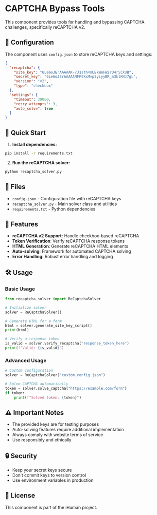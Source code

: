 # CAPTCHA Bypass Tools

This component provides tools for handling and bypassing CAPTCHA challenges, specifically reCAPTCHA v2.

## 🔧 Configuration

The component uses `config.json` to store reCAPTCHA keys and settings:

```json
{
  "recaptcha": {
    "site_key": "6Le6oJErAAAAAK-7J1sth4mLEkWnFW2rD4r5CXUB",
    "secret_key": "6Le6oJErAAAAANFP9XxMvp3yiyyBR_m3blKNJ7gL",
    "version": "v2",
    "type": "checkbox"
  },
  "settings": {
    "timeout": 30000,
    "retry_attempts": 3,
    "auto_solve": true
  }
}
```

## 🚀 Quick Start

1. **Install dependencies:**
```bash
pip install -r requirements.txt
```

2. **Run the reCAPTCHA solver:**
```bash
python recaptcha_solver.py
```

## 📁 Files

- `config.json` - Configuration file with reCAPTCHA keys
- `recaptcha_solver.py` - Main solver class and utilities
- `requirements.txt` - Python dependencies

## 🔑 Features

- **reCAPTCHA v2 Support**: Handle checkbox-based reCAPTCHA
- **Token Verification**: Verify reCAPTCHA response tokens
- **HTML Generation**: Generate reCAPTCHA HTML elements
- **Auto-solving**: Framework for automated CAPTCHA solving
- **Error Handling**: Robust error handling and logging

## 🛠️ Usage

### Basic Usage

```python
from recaptcha_solver import ReCaptchaSolver

# Initialize solver
solver = ReCaptchaSolver()

# Generate HTML for a form
html = solver.generate_site_key_script()
print(html)

# Verify a response token
is_valid = solver.verify_recaptcha("response_token_here")
print(f"Valid: {is_valid}")
```

### Advanced Usage

```python
# Custom configuration
solver = ReCaptchaSolver("custom_config.json")

# Solve CAPTCHA automatically
token = solver.solve_captcha("https://example.com/form")
if token:
    print(f"Solved token: {token}")
```

## ⚠️ Important Notes

- The provided keys are for testing purposes
- Auto-solving features require additional implementation
- Always comply with website terms of service
- Use responsibly and ethically

## 🔒 Security

- Keep your secret keys secure
- Don't commit keys to version control
- Use environment variables in production

## 📝 License

This component is part of the iHuman project. 